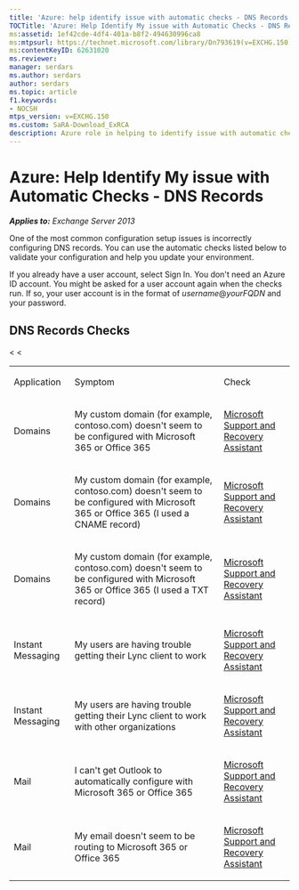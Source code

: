 ```yaml
---
title: 'Azure: help identify issue with automatic checks - DNS Records'
TOCTitle: 'Azure: Help Identify My issue with Automatic Checks - DNS Records'
ms:assetid: 1ef42cde-4df4-401a-b8f2-494630996ca8
ms:mtpsurl: https://technet.microsoft.com/library/Dn793619(v=EXCHG.150)
ms:contentKeyID: 62631020
ms.reviewer: 
manager: serdars
ms.author: serdars
author: serdars
ms.topic: article
f1.keywords:
- NOCSH
mtps_version: v=EXCHG.150
ms.custom: SaRA-Download_ExRCA
description: Azure role in helping to identify issue with automatic checks
---
```


# Azure: Help Identify My issue with Automatic Checks - DNS Records

_**Applies to:** Exchange Server 2013_

One of the most common configuration setup issues is incorrectly configuring DNS records. You can use the automatic checks listed below to validate your configuration and help you update your environment.

If you already have a user account, select Sign In. You don't need an Azure ID account. You might be asked for a user account again when the checks run. If so, your user account is in the format of *username*\@*yourFQDN* and your password.

## DNS Records Checks

<table>
<colgroup>
<col  />
<col  />
<col  />
</colgroup>
<tbody>
<tr class="odd">
<td><p>Application</p></td>
<td><p>Symptom</p></td>
<td><p>Check</p></td>
</tr>
<tr class="even">
<td><p>Domains</p></td>
<td><p>My custom domain (for example, contoso.com) doesn't seem to be configured with Microsoft 365 or Office 365</p></td>
<td><p><a href="https://aka.ms/SaRA-Download_ExRCA">Microsoft Support and Recovery Assistant</a></p></td>
</tr>
<tr class="odd">
<td><p>Domains</p></td>
<td><p>My custom domain (for example, contoso.com) doesn't seem to be configured with Microsoft 365 or Office 365 (I used a CNAME record)</p></td>
<td><p><a href="https://aka.ms/SaRA-Download_ExRCA">Microsoft Support and Recovery Assistant</a></p></td>
</tr>
<tr class="even">
<td><p>Domains</p></td>
<td><p>My custom domain (for example, contoso.com) doesn't seem to be configured with Microsoft 365 or Office 365 (I used a TXT record)</p></td>
<td><p><a href="https://aka.ms/SaRA-Download_ExRCA">Microsoft Support and Recovery Assistant</a></p></td>
</tr>
<tr class="odd">
<td><p>Instant Messaging</p></td>
<td><p>My users are having trouble getting their Lync client to work</p></td>
<<td><p><a href="https://aka.ms/SaRA-Download_ExRCA">Microsoft Support and Recovery Assistant</a></p></td>
</tr>
<tr class="even">
<td><p>Instant Messaging</p></td>
<td><p>My users are having trouble getting their Lync client to work with other organizations</p></td>
<<td><p><a href="https://aka.ms/SaRA-Download_ExRCA">Microsoft Support and Recovery Assistant</a></p></td>
</tr>
<tr class="odd">
<td><p>Mail</p></td>
<td><p>I can't get Outlook to automatically configure with Microsoft 365 or Office 365</p></td>
<td><p><a href="https://aka.ms/SaRA-Download_ExRCA">Microsoft Support and Recovery Assistant</a></p></td>
</tr>
<tr class="even">
<td><p>Mail</p></td>
<td><p>My email doesn't seem to be routing to Microsoft 365 or Office 365</p></td>
<td><p><a href="https://aka.ms/SaRA-Download_ExRCA">Microsoft Support and Recovery Assistant</a></p></td>
</tr>
</tbody>
</table>
